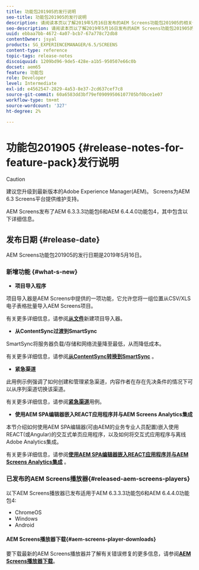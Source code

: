 ```yaml
---
title: 功能包201905的发行说明
seo-title: 功能包201905的发行说明
description: 请阅读本页以了解2019年5月16日发布的AEM Screens功能包201905的相关信息。
seo-description: 请阅读本页以了解2019年5月16日发布的AEM Screens功能包201905的相关信息。
uuid: ebbaa7bb-4672-4a07-bcb7-67a778c72db8
contentOwner: jsyal
products: SG_EXPERIENCEMANAGER/6.5/SCREENS
content-type: reference
topic-tags: release-notes
discoiquuid: 1209bd96-9de5-428e-a1b5-950507e66c0b
docset: aem65
feature: 功能包
role: Developer
level: Intermediate
exl-id: e4562547-2829-4a53-8e37-2cd637cef7c8
source-git-commit: 60a6583dd3bf79ef09099506107705bf0bce1e07
workflow-type: tm+mt
source-wordcount: '327'
ht-degree: 2%

---
```


# 功能包201905 {#release-notes-for-feature-pack}发行说明

>[!CAUTION]
>
>建议您升级到最新版本的Adobe Experience Manager(AEM)。 Screens为AEM 6.3 Screens平台提供维护支持。

AEM Screens发布了AEM 6.3.3.3功能包6和AEM 6.4.4.0功能包4，其中包含以下详细信息。

## 发布日期 {#release-date}

AEM Screens功能包201905的发行日期是2019年5月16日。

### 新增功能 {#what-s-new}

* **项目导入程序**

项目导入器是AEM Screens中提供的一项功能，它允许您将一组位置从CSV/XLS电子表格批量导入AEM Screens项目。

有关更多详细信息，请参阅&#x200B;**[从文件](project-importer.md)**&#x200B;新建项目导入器。

* **从ContentSync过渡到SmartSync**

SmartSync将服务器负载/存储和网络流量降至最低，从而降低成本。

有关更多详细信息，请参阅&#x200B;**[从ContentSync转换到SmartSync](smartsync.md)** 。

* **紧急渠道**

此用例示例强调了如何创建和管理紧急渠道，内容作者在存在先决条件的情况下可以从序列渠道切换该渠道。

有关更多详细信息，请参阅&#x200B;**[紧急渠道](emergency-channel.md)**&#x200B;用例。

* **使用AEM SPA编辑器嵌入REACT应用程序并与AEM Screens Analytics集成**

本节介绍如何使用AEM SPA编辑器(可由AEM的业务专业人员配置)嵌入使用REACT(或Angular)的交互式单页应用程序，以及如何将交互式应用程序与离线Adobe Analytics集成。

有关更多详细信息，请参阅&#x200B;**[使用AEM SPA编辑器嵌入REACT应用程序并与AEM Screens Analytics集成](embedding-react-app.md)** 。

### 已发布的AEM Screens播放器{#released-aem-screens-players}

以下AEM Screens播放器已发布适用于AEM 6.3.3.3功能包6和AEM 6.4.4.0功能包4:

* ChromeOS
* Windows
* Android

#### AEM Screens播放器下载{#aem-screens-player-downloads}

要下载最新的AEM Screens播放器并了解有关错误修复的更多信息，请参阅&#x200B;**[AEM Screens播放器下载](https://download.macromedia.com/screens/)**。
